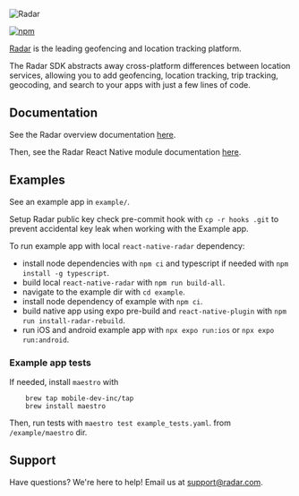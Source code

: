 ![Radar](https://raw.githubusercontent.com/radarlabs/react-native-radar/master/logo.png)

[![npm](https://img.shields.io/npm/v/react-native-radar.svg)](https://www.npmjs.com/package/react-native-radar)

[Radar](https://radar.com) is the leading geofencing and location tracking platform.

The Radar SDK abstracts away cross-platform differences between location services, allowing you to add geofencing, location tracking, trip tracking, geocoding, and search to your apps with just a few lines of code.

## Documentation

See the Radar overview documentation [here](https://radar.com/documentation).

Then, see the Radar React Native module documentation [here](https://radar.com/documentation/sdk/react-native).

## Examples

See an example app in `example/`.

Setup Radar public key check pre-commit hook with `cp -r hooks .git` to prevent accidental key leak when working with the Example app.

To run example app with local `react-native-radar` dependency:

- install node dependencies with `npm ci` and typescript if needed with `npm install -g typescript`.
- build local `react-native-radar` with `npm run build-all`.
- navigate to the example dir with `cd example`.
- install node dependency of example with `npm ci`.
- build native app using expo pre-build and `react-native-plugin` with `npm run install-radar-rebuild`. 
- run iOS and android example app with `npx expo run:ios` or `npx expo run:android`.

### Example app tests

If needed, install `maestro` with 
```
    brew tap mobile-dev-inc/tap
    brew install maestro
```

Then, run tests with `maestro test example_tests.yaml`. from `/example/maestro` dir.




## Support

Have questions? We're here to help! Email us at [support@radar.com](mailto:support@radar.com).
